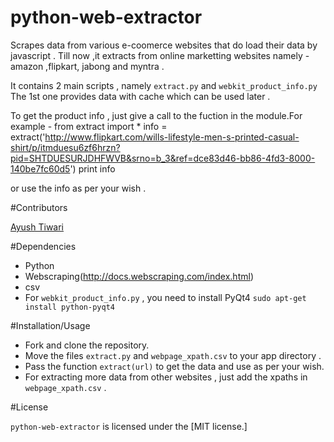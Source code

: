 python-web-extractor
====================

Scrapes data from various e-coomerce websites that do load their data by javascript .
Till now ,it extracts from online marketting websites namely - amazon ,flipkart, jabong and myntra .

It contains 2 main scripts , namely `extract.py` and `webkit_product_info.py` 
The 1st one provides data with cache which can be used later .

To get the product info , just give a call to the fuction in the module.For example - 
    from extract import *
    info = extract('http://www.flipkart.com/wills-lifestyle-men-s-printed-casual-shirt/p/itmduesu6zf6hrzn?pid=SHTDUESURJDHFWVB&srno=b_3&ref=dce83d46-bb86-4fd3-8000-140be7fc60d5')
    print info

or use the info as per your wish .

#Contributors

[Ayush Tiwari](https://github.com/tiwariayush)

#Dependencies

- Python
- Webscraping(http://docs.webscraping.com/index.html)
- csv
- For `webkit_product_info.py` , you need to install PyQt4 `sudo apt-get install python-pyqt4`

#Installation/Usage

- Fork and clone the repository.
- Move the files `extract.py` and `webpage_xpath.csv` to your app directory .
- Pass the function `extract(url)` to get the data and use as per your wish.
- For extracting more data from other websites , just add the xpaths in `webpage_xpath.csv` .

#License

`python-web-extractor` is licensed under the [MIT license.]
